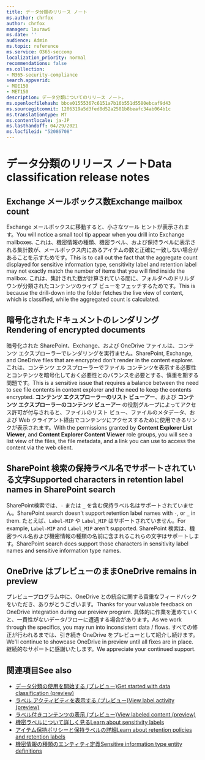 ```yaml
---
title: データ分類のリリース ノート
ms.author: chrfox
author: chrfox
manager: laurawi
ms.date: ''
audience: Admin
ms.topic: reference
ms.service: O365-seccomp
localization_priority: normal
recommendations: false
ms.collection:
- M365-security-compliance
search.appverid:
- MOE150
- MET150
description: データ分類についてのリリース ノート。
ms.openlocfilehash: bbce01555367c6151a7b16b551d5580ebcaf9d43
ms.sourcegitcommit: 1206319a5d3fed8d52a2581b8beafc34ab064b1c
ms.translationtype: MT
ms.contentlocale: ja-JP
ms.lasthandoff: 04/29/2021
ms.locfileid: "52086708"
---
```

# <a name="data-classification-release-notes"></a><span data-ttu-id="2e9bc-103">データ分類のリリース ノート</span><span class="sxs-lookup"><span data-stu-id="2e9bc-103">Data classification release notes</span></span>


## <a name="exchange-mailbox-count"></a><span data-ttu-id="2e9bc-104">Exchange メールボックス数</span><span class="sxs-lookup"><span data-stu-id="2e9bc-104">Exchange mailbox count</span></span>

<span data-ttu-id="2e9bc-105">Exchange メールボックスに移動すると、小さなツール ヒントが表示されます。</span><span class="sxs-lookup"><span data-stu-id="2e9bc-105">You will notice a small tool tip appear when you drill into Exchange mailboxes.</span></span> <span data-ttu-id="2e9bc-106">これは、機密情報の種類、機密ラベル、および保持ラベルに表示される集計数が、メールボックス内にあるアイテムの数と正確に一致しない場合があることを示すためです。</span><span class="sxs-lookup"><span data-stu-id="2e9bc-106">This is to call out the fact that the aggregate count displayed for sensitive information type, sensitivity label and retention label may not exactly match the number of items that you will find inside the mailbox.</span></span> <span data-ttu-id="2e9bc-107">これは、集計された数が計算されている間に、フォルダへのドリルダウンが分類されたコンテンツのライブ ビューをフェッチするためです。</span><span class="sxs-lookup"><span data-stu-id="2e9bc-107">This is because the drill-down into the folder fetches the live view of content, which is classified, while the aggregated count is calculated.</span></span>


## <a name="rendering-of-encrypted-documents"></a><span data-ttu-id="2e9bc-108">暗号化されたドキュメントのレンダリング</span><span class="sxs-lookup"><span data-stu-id="2e9bc-108">Rendering of encrypted documents</span></span>

<span data-ttu-id="2e9bc-109">暗号化された SharePoint、Exchange、および OneDrive ファイルは、コンテンツ エクスプローラーでレンダリングを実行ません。</span><span class="sxs-lookup"><span data-stu-id="2e9bc-109">SharePoint, Exchange, and OneDrive files that are encrypted don't render in the content explorer.</span></span> <span data-ttu-id="2e9bc-110">これは、コンテンツ エクスプローラーでファイル コンテンツを表示する必要性とコンテンツを暗号化しておく必要性とのバランスを必要とする、慎重を期する問題です。</span><span class="sxs-lookup"><span data-stu-id="2e9bc-110">This is a sensitive issue that requires a balance between the need to see file contents in content explorer and the need to keep the contents encrypted.</span></span> <span data-ttu-id="2e9bc-111">**コンテンツ エクスプローラーのリスト ビューアー**、および **コンテンツ エクスプローラーのコンテンツ ビューアー** の役割グループによってアクセス許可が付与されると、ファイルのリスト ビュー、ファイルのメタデータ、および Web クライアント経由でコンテンツにアクセスするために使用できるリンクが表示されます。</span><span class="sxs-lookup"><span data-stu-id="2e9bc-111">With the permissions granted by **Content Explorer List Viewer**, and **Content Explorer Content Viewer** role groups, you will see a list view of the files, the file  metadata, and a link you can use to access the content via the web client.</span></span>

## <a name="supported-characters-in-retention-label-names-in-sharepoint-search"></a><span data-ttu-id="2e9bc-112">SharePoint 検索の保持ラベル名でサポートされている文字</span><span class="sxs-lookup"><span data-stu-id="2e9bc-112">Supported characters in retention label names in SharePoint search</span></span>

<span data-ttu-id="2e9bc-113">SharePoint検索では、`-` または `_` を含む保持ラベル名はサポートされていません。</span><span class="sxs-lookup"><span data-stu-id="2e9bc-113">SharePoint search doesn't support retention label names with `-`, or `_` in them.</span></span> <span data-ttu-id="2e9bc-114">たとえば、`Label-MIP` や `Label_MIP` はサポートされていません。</span><span class="sxs-lookup"><span data-stu-id="2e9bc-114">For example, `Label-MIP` and `Label_MIP` aren't supported.</span></span> <span data-ttu-id="2e9bc-115">SharePoint 検索は、機密ラベル名および機密情報の種類の名前に含まれるこれらの文字はサポートします。</span><span class="sxs-lookup"><span data-stu-id="2e9bc-115">SharePoint search does support those characters in sensitivity label names and sensitive information type names.</span></span>

## <a name="onedrive-remains-in-preview"></a><span data-ttu-id="2e9bc-116">OneDrive はプレビューのまま</span><span class="sxs-lookup"><span data-stu-id="2e9bc-116">OneDrive remains in preview</span></span>

<span data-ttu-id="2e9bc-117">プレビュープログラム中に、OneDrive との統合に関する貴重なフィードバックをいただき、ありがとうございます。</span><span class="sxs-lookup"><span data-stu-id="2e9bc-117">Thanks for your valuable feedback on OneDrive integration during our preview program.</span></span> <span data-ttu-id="2e9bc-118">具体的に作業を進めていくと、一貫性がないデータ/フローに遭遇する場合があります。</span><span class="sxs-lookup"><span data-stu-id="2e9bc-118">As we work through the specifics, you may run into inconsistent data / flows.</span></span> <span data-ttu-id="2e9bc-119">すべての修正が行われるまでは、引き続き OneDrive をプレビューとして紹介し続けます。</span><span class="sxs-lookup"><span data-stu-id="2e9bc-119">We'll continue to showcase OneDrive in preview until all fixes are in place.</span></span> <span data-ttu-id="2e9bc-120">継続的なサポートに感謝いたします。</span><span class="sxs-lookup"><span data-stu-id="2e9bc-120">We appreciate your continued support.</span></span>


## <a name="see-also"></a><span data-ttu-id="2e9bc-121">関連項目</span><span class="sxs-lookup"><span data-stu-id="2e9bc-121">See also</span></span>

- [<span data-ttu-id="2e9bc-122">データ分類の使用を開始する (プレビュー)</span><span class="sxs-lookup"><span data-stu-id="2e9bc-122">Get started with data classification (preview)</span></span>](data-classification-overview.md)
- [<span data-ttu-id="2e9bc-123">ラベル アクティビティを表示する (プレビュー)</span><span class="sxs-lookup"><span data-stu-id="2e9bc-123">View label activity (preview)</span></span>](data-classification-activity-explorer.md)
- [<span data-ttu-id="2e9bc-124">ラベル付きコンテンツの表示 (プレビュー)</span><span class="sxs-lookup"><span data-stu-id="2e9bc-124">View labeled content (preview)</span></span>](data-classification-content-explorer.md)
- [<span data-ttu-id="2e9bc-125">機密ラベルについて詳しく見る</span><span class="sxs-lookup"><span data-stu-id="2e9bc-125">Learn about sensitivity labels</span></span>](sensitivity-labels.md)
- [<span data-ttu-id="2e9bc-126">アイテム保持ポリシーと保持ラベルの詳細</span><span class="sxs-lookup"><span data-stu-id="2e9bc-126">Learn about retention policies and retention labels</span></span>](retention.md)
- [<span data-ttu-id="2e9bc-127">機密情報の種類のエンティティ定義</span><span class="sxs-lookup"><span data-stu-id="2e9bc-127">Sensitive information type entity definitions</span></span>](sensitive-information-type-entity-definitions.md)